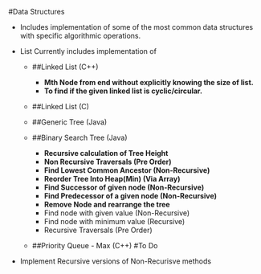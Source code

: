 #Data Structures 

* Includes implementation of some of the most common data structures with specific algorithmic operations.
* List Currently includes implementation of  

	* ##Linked List (C++)
		* **Mth Node from end without explicitly knowing the size of list.**
		* **To find if the given linked list is cyclic/circular.**
		
	* ##Linked List (C)
		
	* ##Generic Tree (Java)
	
	* ##Binary Search Tree (Java)
		* **Recursive calculation of Tree Height**
		* **Non Recursive Traversals (Pre Order)**
		* **Find Lowest Common Ancestor (Non-Recursive)**
		* **Reorder Tree Into Heap(Min) (Via Array)**
		* **Find Successor of given node (Non-Recursive)**
		* **Find Predecessor of a given node (Non-Recursive)**
		* **Remove Node and rearrange the tree**
		* Find node with given value (Non-Recursive)
		* Find node with minimum value (Recursive)
		* Recursive Traversals (Pre Order)
		
 	* ##Priority Queue - Max (C++)
#To Do
* Implement Recursive versions of Non-Recurisve methods
